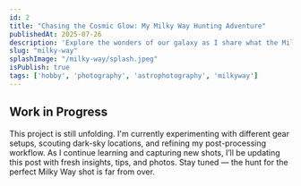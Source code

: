 ```yaml
---
id: 2
title: "Chasing the Cosmic Glow: My Milky Way Hunting Adventure"
publishedAt: 2025-07-26
description: 'Explore the wonders of our galaxy as I share what the Milky Way really is and reveal my process for capturing its breathtaking beauty through night sky photography.'
slug: "milky-way"
splashImage: "/milky-way/splash.jpeg"
isPublish: true
tags: ['hobby', 'photography', 'astrophotography', 'milkyway']
---
```


## Work in Progress

This project is still unfolding. I'm currently experimenting with different gear setups, scouting dark-sky locations, and refining my post-processing workflow. As I continue learning and capturing new shots, I’ll be updating this post with fresh insights, tips, and photos. Stay tuned — the hunt for the perfect Milky Way shot is far from over.
